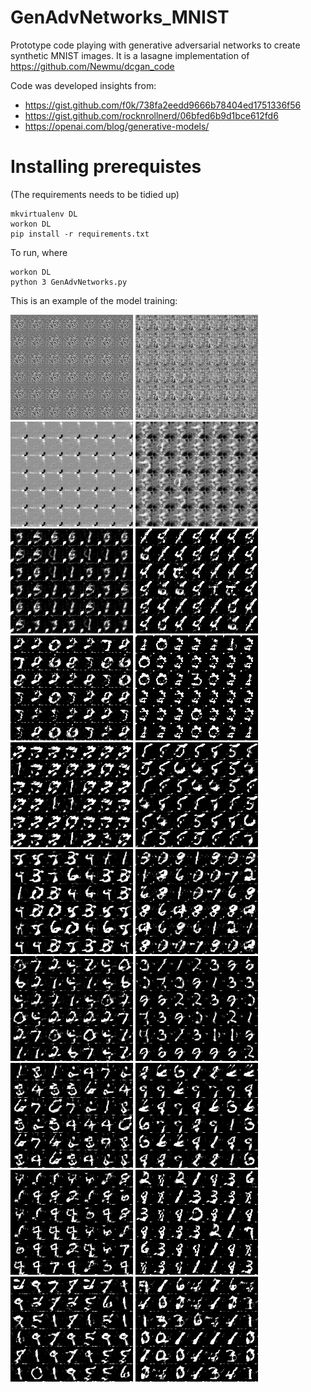 # GenAdvNetworks_MNIST
Prototype code playing with generative adversarial networks to create synthetic MNIST images. 
It is a lasagne implementation of https://github.com/Newmu/dcgan_code

Code was developed insights from:

* https://gist.github.com/f0k/738fa2eedd9666b78404ed1751336f56
* https://gist.github.com/rocknrollnerd/06bfed6b9d1bce612fd6
* https://openai.com/blog/generative-models/

# Installing prerequistes

(The requirements needs to be tidied up)

```
mkvirtualenv DL
workon DL
pip install -r requirements.txt
```

To run, where
```
workon DL
python 3 GenAdvNetworks.py
```



This is an example of the model training:

![example](/examples/test_e0.png?raw=true "Example")
![example](/examples/test_e1.png?raw=true "Example")
![example](/examples/test_e2.png?raw=true "Example")
![example](/examples/test_e3.png?raw=true "Example")
![example](/examples/test_e4.png?raw=true "Example")
![example](/examples/test_e5.png?raw=true "Example")
![example](/examples/test_e6.png?raw=true "Example")
![example](/examples/test_e7.png?raw=true "Example")
![example](/examples/test_e8.png?raw=true "Example")
![example](/examples/test_e9.png?raw=true "Example")
![example](/examples/test_e10.png?raw=true "Example")
![example](/examples/test_e11.png?raw=true "Example")
![example](/examples/test_e12.png?raw=true "Example")
![example](/examples/test_e13.png?raw=true "Example")
![example](/examples/test_e14.png?raw=true "Example")
![example](/examples/test_e15.png?raw=true "Example")
![example](/examples/test_e16.png?raw=true "Example")
![example](/examples/test_e17.png?raw=true "Example")
![example](/examples/test_e18.png?raw=true "Example")
![example](/examples/test_e19.png?raw=true "Example")
